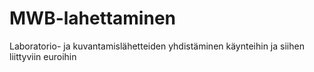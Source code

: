 # MWB-lahettaminen

Laboratorio- ja kuvantamislähetteiden yhdistäminen käynteihin ja siihen liittyviin euroihin

